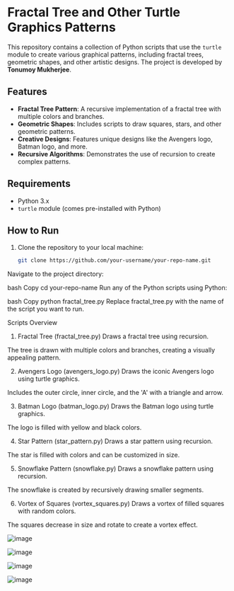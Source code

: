 
# Fractal Tree and Other Turtle Graphics Patterns

This repository contains a collection of Python scripts that use the `turtle` module to create various graphical patterns, including fractal trees, geometric shapes, and other artistic designs. The project is developed by **Tonumoy Mukherjee**.

## Features

- **Fractal Tree Pattern**: A recursive implementation of a fractal tree with multiple colors and branches.
- **Geometric Shapes**: Includes scripts to draw squares, stars, and other geometric patterns.
- **Creative Designs**: Features unique designs like the Avengers logo, Batman logo, and more.
- **Recursive Algorithms**: Demonstrates the use of recursion to create complex patterns.

## Requirements

- Python 3.x
- `turtle` module (comes pre-installed with Python)

## How to Run

1. Clone the repository to your local machine:
   ```bash
   git clone https://github.com/your-username/your-repo-name.git
Navigate to the project directory:

bash
Copy
cd your-repo-name
Run any of the Python scripts using Python:

bash
Copy
python fractal_tree.py
Replace fractal_tree.py with the name of the script you want to run.

Scripts Overview
1. Fractal Tree (fractal_tree.py)
Draws a fractal tree using recursion.

The tree is drawn with multiple colors and branches, creating a visually appealing pattern.

2. Avengers Logo (avengers_logo.py)
Draws the iconic Avengers logo using turtle graphics.

Includes the outer circle, inner circle, and the 'A' with a triangle and arrow.

3. Batman Logo (batman_logo.py)
Draws the Batman logo using turtle graphics.

The logo is filled with yellow and black colors.

4. Star Pattern (star_pattern.py)
Draws a star pattern using recursion.

The star is filled with colors and can be customized in size.

5. Snowflake Pattern (snowflake.py)
Draws a snowflake pattern using recursion.

The snowflake is created by recursively drawing smaller segments.

6. Vortex of Squares (vortex_squares.py)
Draws a vortex of filled squares with random colors.

The squares decrease in size and rotate to create a vortex effect.




![image](https://github.com/user-attachments/assets/415040a1-f891-4204-94b3-f9ef39dcd9b2)


![image](https://github.com/user-attachments/assets/7a51e4a1-500d-491a-9af4-3842ea1c9c09)

![image](https://github.com/user-attachments/assets/8dd386c9-580a-479f-af01-167428a484a7)

![image](https://github.com/user-attachments/assets/9e2325c4-0b79-4594-acb7-43103f3792e5)
